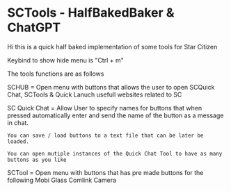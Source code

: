 # SCTools - HalfBakedBaker & ChatGPT

Hi this is a quick half baked implementation of some tools for Star Citizen 

Keybind to show hide menu is "Ctrl + m" 

The tools functions are as follows 

SCHUB = Open menu with buttons that allows the user to open SCQuick Chat, SCTools & Quick Lanuch usefull websites related to SC

SC Quick Chat = Allow User to specify names for buttons that when pressed automatically 
enter and send the name of the button as a message in chat. 

    You can save / load buttons to a text file that can be later be loaded.

    You can open mutiple instances of the Quick Chat Tool to have as many buttons as you like 


SCTool = Open menu with buttons that has pre made buttons for the following 
    Mobi Glass 
    Comlink
    Camera
    